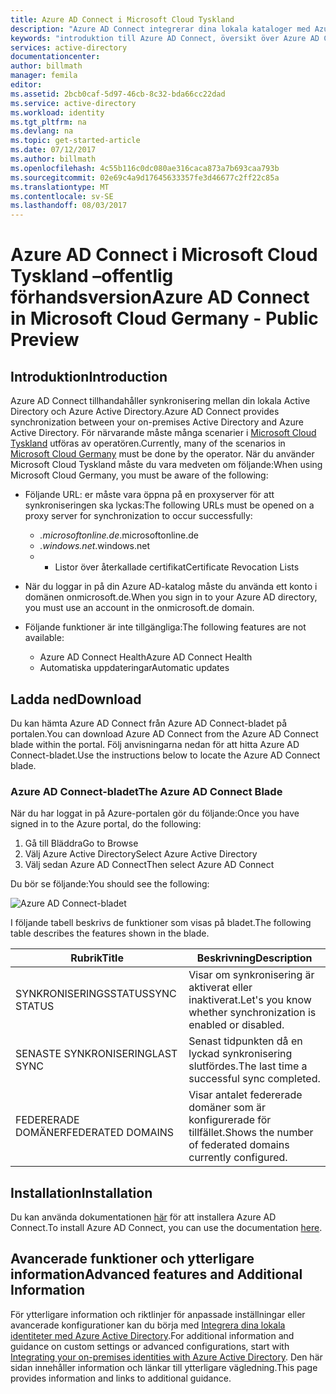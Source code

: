 ```yaml
---
title: Azure AD Connect i Microsoft Cloud Tyskland
description: "Azure AD Connect integrerar dina lokala kataloger med Azure Active Directory. På så sätt kan du tillhandahålla en gemensam identitet för Office 365-, Azure- och SaaS-program som är integrerade med Azure AD."
keywords: "introduktion till Azure AD Connect, översikt över Azure AD Connect, vad är Azure AD Connect, installera Active Directory, Tyskland, Schwarzwald"
services: active-directory
documentationcenter: 
author: billmath
manager: femila
editor: 
ms.assetid: 2bcb0caf-5d97-46cb-8c32-bda66cc22dad
ms.service: active-directory
ms.workload: identity
ms.tgt_pltfrm: na
ms.devlang: na
ms.topic: get-started-article
ms.date: 07/12/2017
ms.author: billmath
ms.openlocfilehash: 4c55b116c0dc080ae316caca873a7b693caa793b
ms.sourcegitcommit: 02e69c4a9d17645633357fe3d46677c2ff22c85a
ms.translationtype: MT
ms.contentlocale: sv-SE
ms.lasthandoff: 08/03/2017
---
```

# <a name="azure-ad-connect-in-microsoft-cloud-germany---public-preview"></a><span data-ttu-id="0f2d6-105">Azure AD Connect i Microsoft Cloud Tyskland –offentlig förhandsversion</span><span class="sxs-lookup"><span data-stu-id="0f2d6-105">Azure AD Connect in Microsoft Cloud Germany - Public Preview</span></span>
## <a name="introduction"></a><span data-ttu-id="0f2d6-106">Introduktion</span><span class="sxs-lookup"><span data-stu-id="0f2d6-106">Introduction</span></span>
<span data-ttu-id="0f2d6-107">Azure AD Connect tillhandahåller synkronisering mellan din lokala Active Directory och Azure Active Directory.</span><span class="sxs-lookup"><span data-stu-id="0f2d6-107">Azure AD Connect provides synchronization between your on-premises Active Directory and Azure Active Directory.</span></span>
<span data-ttu-id="0f2d6-108">För närvarande måste många scenarier i [Microsoft Cloud Tyskland](https://www.microsoft.com/de-de/cloud/deutschland/default.aspx) utföras av operatören.</span><span class="sxs-lookup"><span data-stu-id="0f2d6-108">Currently, many of the scenarios in [Microsoft Cloud Germany](https://www.microsoft.com/de-de/cloud/deutschland/default.aspx) must be done by the operator.</span></span> <span data-ttu-id="0f2d6-109">När du använder Microsoft Cloud Tyskland måste du vara medveten om följande:</span><span class="sxs-lookup"><span data-stu-id="0f2d6-109">When using Microsoft Cloud Germany, you must be aware of the following:</span></span>

* <span data-ttu-id="0f2d6-110">Följande URL: er måste vara öppna på en proxyserver för att synkroniseringen ska lyckas:</span><span class="sxs-lookup"><span data-stu-id="0f2d6-110">The following URLs must be opened on a proxy server for synchronization to occur successfully:</span></span>
  
  * <span data-ttu-id="0f2d6-111">*.microsoftonline.de</span><span class="sxs-lookup"><span data-stu-id="0f2d6-111">*.microsoftonline.de</span></span>
  * <span data-ttu-id="0f2d6-112">*.windows.net</span><span class="sxs-lookup"><span data-stu-id="0f2d6-112">*.windows.net</span></span>
  * * <span data-ttu-id="0f2d6-113">Listor över återkallade certifikat</span><span class="sxs-lookup"><span data-stu-id="0f2d6-113">Certificate Revocation Lists</span></span>
* <span data-ttu-id="0f2d6-114">När du loggar in på din Azure AD-katalog måste du använda ett konto i domänen onmicrosoft.de.</span><span class="sxs-lookup"><span data-stu-id="0f2d6-114">When you sign in to your Azure AD directory, you must use an account in the onmicrosoft.de domain.</span></span>
* <span data-ttu-id="0f2d6-115">Följande funktioner är inte tillgängliga:</span><span class="sxs-lookup"><span data-stu-id="0f2d6-115">The following features are not available:</span></span>
  * <span data-ttu-id="0f2d6-116">Azure AD Connect Health</span><span class="sxs-lookup"><span data-stu-id="0f2d6-116">Azure AD Connect Health</span></span>
  * <span data-ttu-id="0f2d6-117">Automatiska uppdateringar</span><span class="sxs-lookup"><span data-stu-id="0f2d6-117">Automatic updates</span></span>
 
## <a name="download"></a><span data-ttu-id="0f2d6-118">Ladda ned</span><span class="sxs-lookup"><span data-stu-id="0f2d6-118">Download</span></span>
<span data-ttu-id="0f2d6-119">Du kan hämta Azure AD Connect från Azure AD Connect-bladet på portalen.</span><span class="sxs-lookup"><span data-stu-id="0f2d6-119">You can download Azure AD Connect from the Azure AD Connect blade within the portal.</span></span>  <span data-ttu-id="0f2d6-120">Följ anvisningarna nedan för att hitta Azure AD Connect-bladet.</span><span class="sxs-lookup"><span data-stu-id="0f2d6-120">Use the instructions below to locate the Azure AD Connect blade.</span></span>

### <a name="the-azure-ad-connect-blade"></a><span data-ttu-id="0f2d6-121">Azure AD Connect-bladet</span><span class="sxs-lookup"><span data-stu-id="0f2d6-121">The Azure AD Connect Blade</span></span>
<span data-ttu-id="0f2d6-122">När du har loggat in på Azure-portalen gör du följande:</span><span class="sxs-lookup"><span data-stu-id="0f2d6-122">Once you have signed in to the Azure portal, do the following:</span></span>

1. <span data-ttu-id="0f2d6-123">Gå till Bläddra</span><span class="sxs-lookup"><span data-stu-id="0f2d6-123">Go to Browse</span></span>
2. <span data-ttu-id="0f2d6-124">Välj Azure Active Directory</span><span class="sxs-lookup"><span data-stu-id="0f2d6-124">Select Azure Active Directory</span></span>
3. <span data-ttu-id="0f2d6-125">Välj sedan Azure AD Connect</span><span class="sxs-lookup"><span data-stu-id="0f2d6-125">Then select Azure AD Connect</span></span>

<span data-ttu-id="0f2d6-126">Du bör se följande:</span><span class="sxs-lookup"><span data-stu-id="0f2d6-126">You should see the following:</span></span>

![Azure AD Connect-bladet](media/active-directory-aadconnect-germany/germany1.png)

<span data-ttu-id="0f2d6-128">I följande tabell beskrivs de funktioner som visas på bladet.</span><span class="sxs-lookup"><span data-stu-id="0f2d6-128">The following table describes the features shown in the blade.</span></span>

| <span data-ttu-id="0f2d6-129">Rubrik</span><span class="sxs-lookup"><span data-stu-id="0f2d6-129">Title</span></span> | <span data-ttu-id="0f2d6-130">Beskrivning</span><span class="sxs-lookup"><span data-stu-id="0f2d6-130">Description</span></span> |
| --- | --- |
| <span data-ttu-id="0f2d6-131">SYNKRONISERINGSSTATUS</span><span class="sxs-lookup"><span data-stu-id="0f2d6-131">SYNC STATUS</span></span> |<span data-ttu-id="0f2d6-132">Visar om synkronisering är aktiverat eller inaktiverat.</span><span class="sxs-lookup"><span data-stu-id="0f2d6-132">Let's you know whether synchronization is enabled or disabled.</span></span> |
| <span data-ttu-id="0f2d6-133">SENASTE SYNKRONISERING</span><span class="sxs-lookup"><span data-stu-id="0f2d6-133">LAST SYNC</span></span> |<span data-ttu-id="0f2d6-134">Senast tidpunkten då en lyckad synkronisering slutfördes.</span><span class="sxs-lookup"><span data-stu-id="0f2d6-134">The last time a successful sync completed.</span></span> |
| <span data-ttu-id="0f2d6-135">FEDERERADE DOMÄNER</span><span class="sxs-lookup"><span data-stu-id="0f2d6-135">FEDERATED DOMAINS</span></span> |<span data-ttu-id="0f2d6-136">Visar antalet federerade domäner som är konfigurerade för tillfället.</span><span class="sxs-lookup"><span data-stu-id="0f2d6-136">Shows the number of federated domains currently configured.</span></span> |

## <a name="installation"></a><span data-ttu-id="0f2d6-137">Installation</span><span class="sxs-lookup"><span data-stu-id="0f2d6-137">Installation</span></span>
<span data-ttu-id="0f2d6-138">Du kan använda dokumentationen [här](active-directory-aadconnect.md#install-azure-ad-connect) för att installera Azure AD Connect.</span><span class="sxs-lookup"><span data-stu-id="0f2d6-138">To install Azure AD Connect, you can use the documentation [here](active-directory-aadconnect.md#install-azure-ad-connect).</span></span>

## <a name="advanced-features-and-additional-information"></a><span data-ttu-id="0f2d6-139">Avancerade funktioner och ytterligare information</span><span class="sxs-lookup"><span data-stu-id="0f2d6-139">Advanced features and Additional Information</span></span>
<span data-ttu-id="0f2d6-140">För ytterligare information och riktlinjer för anpassade inställningar eller avancerade konfigurationer kan du börja med [Integrera dina lokala identiteter med Azure Active Directory](active-directory-aadconnect.md).</span><span class="sxs-lookup"><span data-stu-id="0f2d6-140">For additional information and guidance on custom settings or advanced configurations, start with [Integrating your on-premises identities with Azure Active Directory](active-directory-aadconnect.md).</span></span>  <span data-ttu-id="0f2d6-141">Den här sidan innehåller information och länkar till ytterligare vägledning.</span><span class="sxs-lookup"><span data-stu-id="0f2d6-141">This page provides information and links to additional guidance.</span></span>

